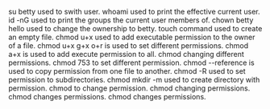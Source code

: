 su betty used to swith user.
whoami used to print the effective current user.
id -nG used to print the groups the current user members of.
chown betty hello used to change the ownership to betty.
touch command used to create an empty file.
chmod u+x used to add executable permission to the owner of a file.
chmod u+x g+x o+r is used to set different permissions.
chmod a+x is used to add execute permission to all.
chmod changing different permissions.
chmod 753 to set different permission.
chmod --reference is used to copy permission from one file to another.
chmod -R used to set permission to subdirectories.
chmod mkdir -m used to create directory with permission.
chmod to change permission.
chmod changing permissions.
chmod changes permissions.
chmod changes permissions.
